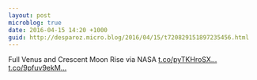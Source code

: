 ```yaml
---
layout: post
microblog: true
date: 2016-04-15 14:20 +1000
guid: http://desparoz.micro.blog/2016/04/15/t720829151897235456.html
---
```

Full Venus and Crescent Moon Rise via NASA [t.co/pyTKHroSX...](https://t.co/pyTKHroSXe) [t.co/9pfuv9ekM...](https://t.co/9pfuv9ekMj)
